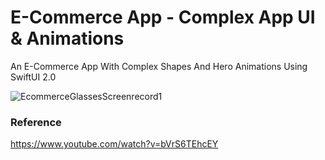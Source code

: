 # E-Commerce App - Complex App UI & Animations

An E-Commerce App With Complex Shapes And Hero Animations Using SwiftUI 2.0

![EcommerceGlassesScreenrecord1](https://user-images.githubusercontent.com/3436468/106140979-7201fe80-61aa-11eb-9502-0d842dbefa2c.gif)

### Reference

https://www.youtube.com/watch?v=bVrS6TEhcEY
